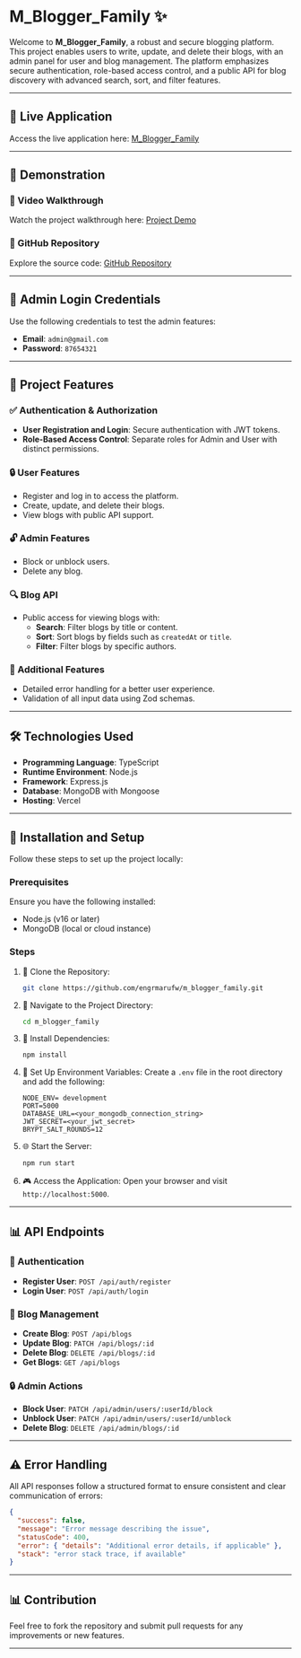 # M_Blogger_Family ✨

Welcome to **M_Blogger_Family**, a robust and secure blogging platform. This project enables users to write, update, and delete their blogs, with an admin panel for user and blog management. The platform emphasizes secure authentication, role-based access control, and a public API for blog discovery with advanced search, sort, and filter features.

---

## 🔗 Live Application

Access the live application here: [M_Blogger_Family](https://m-blogger-family.vercel.app/)

---

## 🔄 Demonstration

### 🎥 Video Walkthrough

Watch the project walkthrough here: [Project Demo](https://youtu.be/f3P5WdyArig)

### 🔗 GitHub Repository

Explore the source code: [GitHub Repository](https://github.com/engrmarufw/m_blogger_family)

---

## 🔐 Admin Login Credentials

Use the following credentials to test the admin features:

- **Email**: `admin@gmail.com`
- **Password**: `87654321`

---

## 🔄 Project Features

### ✅ Authentication & Authorization

- **User Registration and Login**: Secure authentication with JWT tokens.
- **Role-Based Access Control**: Separate roles for Admin and User with distinct permissions.

### 🔒 User Features

- Register and log in to access the platform.
- Create, update, and delete their blogs.
- View blogs with public API support.

### 🔓 Admin Features

- Block or unblock users.
- Delete any blog.

### 🔍 Blog API

- Public access for viewing blogs with:
  - **Search**: Filter blogs by title or content.
  - **Sort**: Sort blogs by fields such as `createdAt` or `title`.
  - **Filter**: Filter blogs by specific authors.

### 🌟 Additional Features

- Detailed error handling for a better user experience.
- Validation of all input data using Zod schemas.

---

## 🛠️ Technologies Used

- **Programming Language**: TypeScript
- **Runtime Environment**: Node.js
- **Framework**: Express.js
- **Database**: MongoDB with Mongoose
- **Hosting**: Vercel

---

## 🔧 Installation and Setup

Follow these steps to set up the project locally:

### Prerequisites

Ensure you have the following installed:

- Node.js (v16 or later)
- MongoDB (local or cloud instance)

### Steps

1. 🔄 Clone the Repository:

   ```bash
   git clone https://github.com/engrmarufw/m_blogger_family.git
   ```

2. 📍 Navigate to the Project Directory:

   ```bash
   cd m_blogger_family
   ```

3. 🔄 Install Dependencies:

   ```bash
   npm install
   ```

4. 🔐 Set Up Environment Variables:
   Create a `.env` file in the root directory and add the following:

   ```env
   NODE_ENV= development
   PORT=5000
   DATABASE_URL=<your_mongodb_connection_string>
   JWT_SECRET=<your_jwt_secret>
   BRYPT_SALT_ROUNDS=12
   ```

5. 🌐 Start the Server:

   ```bash
   npm run start
   ```

6. 🎮 Access the Application:
   Open your browser and visit `http://localhost:5000`.

---

## 📊 API Endpoints

### 🔐 Authentication

- **Register User**: `POST /api/auth/register`
- **Login User**: `POST /api/auth/login`

### 📂 Blog Management

- **Create Blog**: `POST /api/blogs`
- **Update Blog**: `PATCH /api/blogs/:id`
- **Delete Blog**: `DELETE /api/blogs/:id`
- **Get Blogs**: `GET /api/blogs`

### 🔒 Admin Actions

- **Block User**: `PATCH /api/admin/users/:userId/block`
- **Unblock User**: `PATCH /api/admin/users/:userId/unblock`
- **Delete Blog**: `DELETE /api/admin/blogs/:id`

---

## ⚠️ Error Handling

All API responses follow a structured format to ensure consistent and clear communication of errors:

```json
{
  "success": false,
  "message": "Error message describing the issue",
  "statusCode": 400,
  "error": { "details": "Additional error details, if applicable" },
  "stack": "error stack trace, if available"
}
```

---

## 📊 Contribution

Feel free to fork the repository and submit pull requests for any improvements or new features.

---
